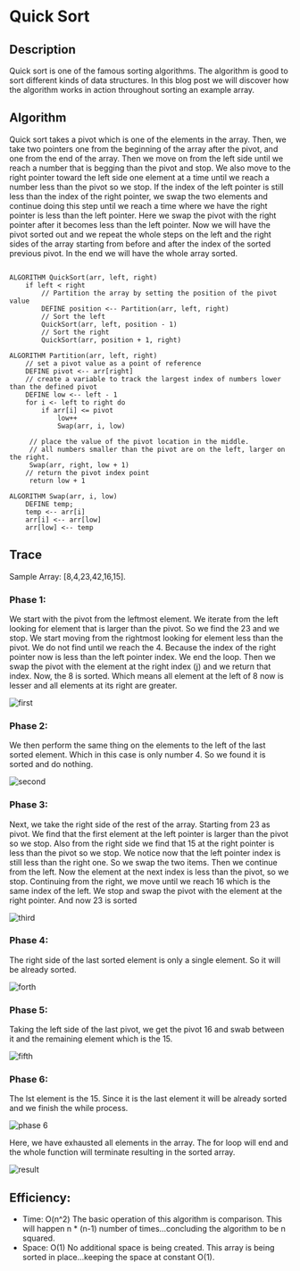 # Quick Sort

## Description

Quick sort is one of the famous sorting algorithms. The algorithm is good to sort different kinds of data structures. In this blog post we will discover how the algorithm works in action throughout sorting an example array.

## Algorithm

Quick sort takes a pivot which is one of the elements in the array. Then, we take two pointers one from the beginning of the array after the pivot, and one from the end of the array. Then we move on from the left side until we reach a number that is begging than the pivot and stop. We also move to the right pointer toward the left side one element at a time until we reach a number less than the pivot so we stop. If the index of the left pointer is still less than the index of the right pointer, we swap the two elements and continue doing this step until we reach a time where we have the right pointer is less than the left pointer. Here we swap the pivot with the right pointer after it becomes less than the left pointer. Now we will have the pivot sorted out and we repeat the whole steps on the left and the right sides of the array starting from before and after the index of the sorted previous pivot. In the end we will have the whole array sorted.

```Pseudocode

ALGORITHM QuickSort(arr, left, right)
    if left < right
        // Partition the array by setting the position of the pivot value 
        DEFINE position <-- Partition(arr, left, right)
        // Sort the left
        QuickSort(arr, left, position - 1)
        // Sort the right
        QuickSort(arr, position + 1, right)

ALGORITHM Partition(arr, left, right)
    // set a pivot value as a point of reference
    DEFINE pivot <-- arr[right]
    // create a variable to track the largest index of numbers lower than the defined pivot
    DEFINE low <-- left - 1
    for i <- left to right do
        if arr[i] <= pivot
            low++
            Swap(arr, i, low)

     // place the value of the pivot location in the middle.
     // all numbers smaller than the pivot are on the left, larger on the right. 
     Swap(arr, right, low + 1)
    // return the pivot index point
     return low + 1

ALGORITHM Swap(arr, i, low)
    DEFINE temp;
    temp <-- arr[i]
    arr[i] <-- arr[low]
    arr[low] <-- temp

```

## Trace

Sample Array: [8,4,23,42,16,15].

### Phase 1:

We start with the pivot from the leftmost element. We iterate from the left looking for element that is larger than the pivot. So we find the 23 and we stop. We start moving from the rightmost looking for element less than the pivot. We do not find until we reach the 4. Because the index of the right pointer now is less than the left pointer index. We end the loop. Then we swap the pivot with the element at the right index (j) and we return that index. Now, the 8 is sorted. Which means all element at the left of 8 now is lesser and all elements at its right are greater.

![first](../../../../assets/quick1.jpeg)

### Phase 2:

We then perform the same thing on the elements to the left of the last sorted element. Which in this case is only number 4. So we found it is sorted and do nothing.

![second](../../../../assets/quick2.jpeg)

### Phase 3:

Next, we take the right side of the rest of the array. Starting from 23 as pivot. We find that the first element at the left pointer is larger than the pivot so we stop. Also from the right side we find that 15 at the right pointer is less than the pivot so we stop. We notice now that the left pointer index is still less than the right one. So we swap the two items. Then we continue from the left. Now the element at the next index is less than the pivot, so we stop. Continuing from the right, we move until we reach 16 which is the same index of the left. We stop and swap the pivot with the element at the right pointer. And now 23 is sorted

![third](../../../../assets/quick3.jpeg)

### Phase 4:

The right side of the last sorted element is only a single element. So it will be already sorted.

![forth](../../../../assets/quick4.jpeg)

### Phase 5:

Taking the left side of the last pivot, we get the pivot 16 and swab between it and the remaining element which is the 15.

![fifth](../../../../assets/quick5.jpeg)

### Phase 6:

The lst element is the 15. Since it is the last element it will be already sorted and we finish the while process.

![phase 6](../../../../assets/quick6.jpeg)

Here, we have exhausted all elements in the array. The for loop will end and the whole function will terminate resulting in the sorted array.

![result](../../../../assets/quick7.jpeg)

## Efficiency:

- Time: O(n^2)
The basic operation of this algorithm is comparison. This will happen n * (n-1) number of times…concluding the algorithm to be n squared.
- Space: O(1)
No additional space is being created. This array is being sorted in place…keeping the space at constant O(1).
